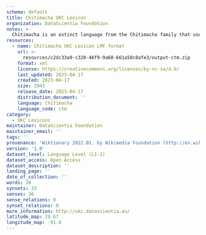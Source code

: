 ```yaml
---
schema: default
title: Chitimacha UKC Lexicon
organization: DataScientia Foundation
notes: >-
  Chitimacha is an extinct language from the Chitimacha family that used to be spoken in North America. The UKC Lexicon of Chitimacha is represented as a lexico-semantic network. It consists of words, word senses, synsets, as well as sense-level and synset-level relationships
resources:
  - name: Chitimacha UKC Lexicon LMF format
    url: >-
      resources/c2dc33a9-c320-46f9-9a68-661a58c8afe3/output-ctm.zip
    format: xml
    license: https://creativecommons.org/licenses/by-nc-sa/4.0/
    last_updated: 2023-04-17
    created: 2023-04-17
    size: 2943
    release_date: 2023-04-17
    distribution_document: ''
    language: Chitimacha
    language_code: ctm
category:
  - UKC Lexicons
maintainer: DataScientia Foundation
maintainer_email: ''
tags: ''
provenance: 'Wiktionary 2022.01. by Wikimedia Foundation (http://en.wiktionary.org); KinDiv: Kinship Diversity 1.0 by Temuulen Khishigsuren (http://ukc.disi.unitn.it/index.php/kinship/); Native Languages of the Americas 2021.11. by Laura Redish and Orrin Lewis (http://www.native-languages.org); Princeton WordNet 2.1 by Princeton University (https://wordnet.princeton.edu)'
version: '1.0'
dataset_level: Language Level (L1-2)
dataset_access: Open Access
dataset_description: ''
landing_page: ''
date_of_collection: ''
words: 28
synsets: 33
senses: 36
sense_relations: 0
synset_relations: 0
more_information: http://ukc.datascientia.eu/
latitude_map: 29.67
longitude_map: -91.0
---
```

